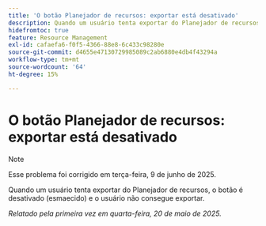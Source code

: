 ```yaml
---
title: 'O botão Planejador de recursos: exportar está desativado'
description: Quando um usuário tenta exportar do Planejador de recursos, o botão é desativado (esmaecido) e o usuário não consegue exportar.
hidefromtoc: true
feature: Resource Management
exl-id: cafaefa6-f0f5-4366-88e8-6c433c98280e
source-git-commit: d4655e47130729985089c2ab6880e4db4f43294a
workflow-type: tm+mt
source-wordcount: '64'
ht-degree: 15%

---
```


# O botão Planejador de recursos: exportar está desativado

>[!NOTE]
>
>Esse problema foi corrigido em terça-feira, 9 de junho de 2025.

Quando um usuário tenta exportar do Planejador de recursos, o botão é desativado (esmaecido) e o usuário não consegue exportar.

_Relatado pela primeira vez em quarta-feira, 20 de maio de 2025._
